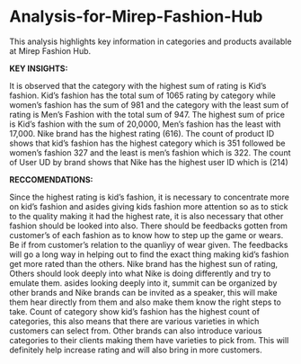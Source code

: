# Analysis-for-Mirep-Fashion-Hub
This analysis highlights key information in categories and products available at Mirep Fashion Hub. 


**KEY INSIGHTS:**

It is observed that the category with the highest sum of rating is Kid’s fashion. Kid’s fashion has the total sum of 1065 rating by category while women’s fashion has the sum of 981 and the category with the least sum of rating is Men’s Fashion with the total sum of 947.
The highest sum of price is Kid’s fashion with the sum of 20,0000, Men’s fashion has the least with 17,000.
Nike brand has the highest rating (616).
The count of product ID shows that kid’s fashion has the highest category which is 351 followed be women’s fashion 327 and the least is men’s fashion which is 322.
The count of User UD by brand shows that Nike has the highest user ID which is (214)

**RECCOMENDATIONS:**

Since the highest rating is kid’s fashion, it is necessary to concentrate more on kid’s fashion and asides giving kids fashion more attention so as to stick to the quality making it had the highest rate, it is also necessary that other fashion should be looked into also. There should be feedbacks gotten from customer’s of each fashion as to know how to step up the game or wears. Be if from customer’s relation to the quanliyy of wear given.
The feedbacks will go a long way in helping out to find the exact thing making kid’s fashion get more rated than the others.
Nike brand has the highest sun of rating,  Others should look deeply into what Nike is doing differently and try to emulate them. asides looking deeply into it, summit can be organized by other brands and Nike brands can be invited as a speaker, this will make them hear directly from them and also make them know the right steps to take.
Count of category show kid’s fashion has the highest count of categories, this also means that there are various varieties in which customers can select from. Other brands can also introduce various categories to their clients making them have varieties to pick from. This will definitely help increase rating and will also bring in more customers.

